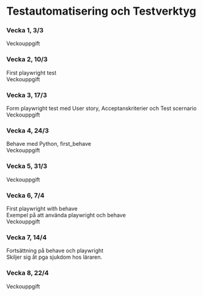 # Testautomatisering och Testverktyg

### Vecka 1, 3/3
Veckouppgift  

### Vecka 2, 10/3
First playwright test  
Veckouppgift  

### Vecka 3, 17/3
Form playwright test med User story, Acceptanskriterier och Test scernario  
Veckouppgift  

### Vecka 4, 24/3
Behave med Python, first_behave  
Veckouppgift  

### Vecka 5, 31/3
Veckouppgift  

### Vecka 6, 7/4
First playwright with behave  
Exempel på att använda playwright och behave  
Veckouppgift  

### Vecka 7, 14/4
Fortsättning på behave och playwright  
Skiljer sig åt pga sjukdom hos läraren.  

### Vecka 8, 22/4
Veckouppgift  
